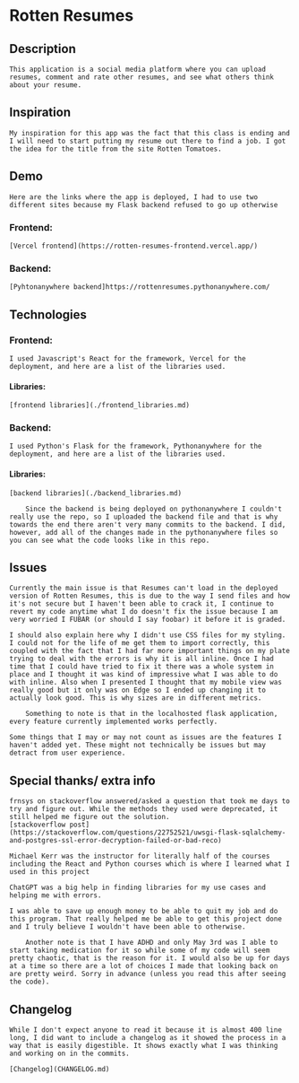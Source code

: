 # Rotten Resumes

## Description
    This application is a social media platform where you can upload resumes, comment and rate other resumes, and see what others think about your resume.

## Inspiration
    My inspiration for this app was the fact that this class is ending and I will need to start putting my resume out there to find a job. I got the idea for the title from the site Rotten Tomatoes.

## Demo
    Here are the links where the app is deployed, I had to use two different sites because my Flask backend refused to go up otherwise

### Frontend:
    [Vercel frontend](https://rotten-resumes-frontend.vercel.app/)

### Backend:
    [Pyhtonanywhere backend]https://rottenresumes.pythonanywhere.com/

## Technologies

### Frontend:
    I used Javascript's React for the framework, Vercel for the deployment, and here are a list of the libraries used.

#### Libraries:
    [frontend libraries](./frontend_libraries.md)

### Backend:
    I used Python's Flask for the framework, Pythonanywhere for the deployment, and here are a list of the libraries used.
    
#### Libraries:
    [backend libraries](./backend_libraries.md)

        Since the backend is being deployed on pythonanywhere I couldn't really use the repo, so I uploaded the backend file and that is why towards the end there aren't very many commits to the backend. I did, however, add all of the changes made in the pythonanywhere files so you can see what the code looks like in this repo.

## Issues
    Currently the main issue is that Resumes can't load in the deployed version of Rotten Resumes, this is due to the way I send files and how it's not secure but I haven't been able to crack it, I continue to revert my code anytime what I do doesn't fix the issue because I am very worried I FUBAR (or should I say foobar) it before it is graded.

    I should also explain here why I didn't use CSS files for my styling. I could not for the life of me get them to import correctly, this coupled with the fact that I had far more important things on my plate trying to deal with the errors is why it is all inline. Once I had time that I could have tried to fix it there was a whole system in place and I thought it was kind of impressive what I was able to do with inline. Also when I presented I thought that my mobile view was really good but it only was on Edge so I ended up changing it to actually look good. This is why sizes are in different metrics.

        Something to note is that in the localhosted flask application, every feature currently implemented works perfectly.

    Some things that I may or may not count as issues are the features I haven't added yet. These might not technically be issues but may detract from user experience.

## Special thanks/ extra info
    frnsys on stackoverflow answered/asked a question that took me days to try and figure out. While the methods they used were deprecated, it still helped me figure out the solution.
    [stackoverflow post](https://stackoverflow.com/questions/22752521/uwsgi-flask-sqlalchemy-and-postgres-ssl-error-decryption-failed-or-bad-reco)

    Michael Kerr was the instructor for literally half of the courses including the React and Python courses which is where I learned what I used in this project

    ChatGPT was a big help in finding libraries for my use cases and helping me with errors.

    I was able to save up enough money to be able to quit my job and do this program. That really helped me be able to get this project done and I truly believe I wouldn't have been able to otherwise.

        Another note is that I have ADHD and only May 3rd was I able to start taking medication for it so while some of my code will seem pretty chaotic, that is the reason for it. I would also be up for days at a time so there are a lot of choices I made that looking back on are pretty weird. Sorry in advance (unless you read this after seeing the code).

## Changelog
    While I don't expect anyone to read it because it is almost 400 line long, I did want to include a changelog as it showed the process in a way that is easily digestible. It shows exactly what I was thinking and working on in the commits.

    [Changelog](CHANGELOG.md)
